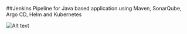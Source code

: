 ##Jenkins Pipeline for Java based application using Maven, SonarQube, Argo CD, Helm and Kubernetes

![Alt text](https://drive.google.com/file/d/1UACmeFh7ebLz2-5Pelq1VXciqQIB_fwC/view?usp=sharing)
